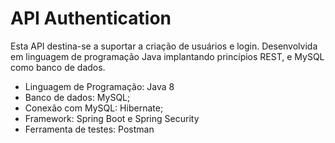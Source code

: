 
# API Authentication

Esta API destina-se a suportar a criação de usuários e login.
Desenvolvida em linguagem de programação Java implantando princípios REST, e MySQL como banco de dados.

- Linguagem de Programação: Java 8
- Banco de dados: MySQL;
- Conexão com MySQL: Hibernate;
- Framework: Spring Boot e Spring Security
- Ferramenta de testes: Postman

